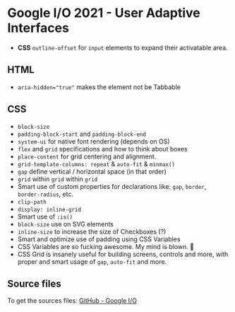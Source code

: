 # Google I/O 2021 - User Adaptive Interfaces
* **CSS** `outline-offset` for `input` elements to expand their activatable area.

## HTML
* `aria-hidden="true"` makes the element not be Tabbable

## CSS
* `block-size`
* `padding-block-start` and `padding-block-end`
* `system-ui` for native font rendering (depends on OS)
* `flex` and `grid` specifications and how to think about boxes
* `place-content` for grid centering and alignment.
* `grid-template-columns: repeat` & `auto-fit` & `minmax()`
* `gap` define vertical / horizontal space (in that order)
* `grid` within `grid` within `grid`
* Smart use of custom properties for declarations like: `gap`, `border`, `border-radius`, etc.
* `clip-path`
* `display: inline-grid`
* Smart use of `:is()`
* `block-size` use on SVG elements
* `inline-size` to increase the size of Checkboxes (?)
* Smart and optimize use of padding using CSS Variables
* CSS Variables are so fucking awesome. My mind is blown. 🤯
* CSS Grid is insanely useful for building screens, controls and more, with proper and smart usage of `gap`, `auto-fit` and more.

## Source files
To get the sources files: [GitHub - Google I/O](https://github.com/argyleink/Google-IO-2021-Workshop_User-Adaptive-Interfaces)
